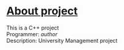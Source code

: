 <body>
    <u> <h1> About project </h1> </u>
    <p>
        This is a C++ project <br>
        Programmer: <i> author </i> <br>
        Description: University Management project <br>
    </p>
</body>
